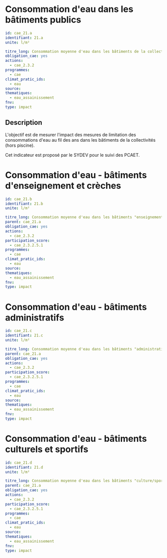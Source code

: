 # Consommation d'eau dans les bâtiments publics
```yaml
id: cae_21.a
identifiant: 21.a
unite: l/m²

titre_long: Consommation moyenne d'eau dans les bâtiments de la collectivité (l/m²)
obligation_cae: yes
actions:
  - cae_2.3.2
programmes:
  - cae
climat_pratic_ids:
  - eau
source:
thematiques:
  - eau_assainissement
fnv: 
type: impact

```
## Description
L'objectif est de mesurer l'impact des mesures de limitation des consommations d'eau au fil des ans dans les bâtiments de la collectivités (hors piscine).

Cet indicateur est proposé par le SYDEV pour le suivi des PCAET.


# Consommation d'eau - bâtiments d'enseignement et crèches
```yaml
id: cae_21.b
identifiant: 21.b
unite: l/m²

titre_long: Consommation moyenne d'eau dans les bâtiments "enseignement/crèche" de la collectivité (l/m²)
parent: cae_21.a
obligation_cae: yes
actions:
  - cae_2.3.2
participation_score:
  - cae_2.3.2.5.1
programmes:
  - cae
climat_pratic_ids:
  - eau
source:
thematiques:
  - eau_assainissement
fnv: 
type: impact
```

# Consommation d'eau - bâtiments administratifs
```yaml
id: cae_21.c
identifiant: 21.c
unite: l/m²

titre_long: Consommation moyenne d'eau dans les bâtiments "administration" de la collectivité (l/m²)
parent: cae_21.a
obligation_cae: yes
actions:
  - cae_2.3.2
participation_score:
  - cae_2.3.2.5.1
programmes:
  - cae
climat_pratic_ids:
  - eau
source:
thematiques:
  - eau_assainissement
fnv: 
type: impact
```

# Consommation d'eau - bâtiments culturels et sportifs
```yaml
id: cae_21.d
identifiant: 21.d
unite: l/m²

titre_long: Consommation moyenne d'eau dans les bâtiments "culture/sport" de la collectivité (l/m²)
parent: cae_21.a
obligation_cae: yes
actions:
  - cae_2.3.2
participation_score:
  - cae_2.3.2.5.1
programmes:
  - cae
climat_pratic_ids:
  - eau
source:
thematiques:
  - eau_assainissement
fnv: 
type: impact
```
